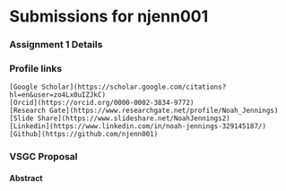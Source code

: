 # Submissions for njenn001

### Assignment 1 Details

### Profile links

``` 
[Google Scholar](https://scholar.google.com/citations?hl=en&user=zo4Lx0uIZJkC)
[Orcid](https://orcid.org/0000-0002-3834-9772)
[Research Gate](https://www.researchgate.net/profile/Noah_Jennings)
[Slide Share](https://www.slideshare.net/NoahJennings2)
[Linkedin](https://www.linkedin.com/in/noah-jennings-329145187/)
[Github](https://github.com/njenn001)
```

### VSGC Proposal 

#### Abstract 
```
```
